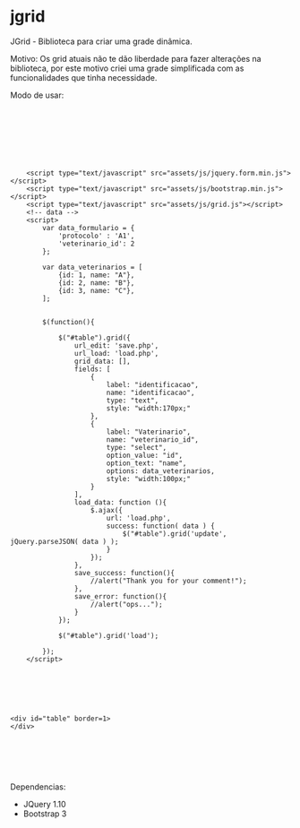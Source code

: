 jgrid
=====

JGrid - Biblioteca para criar uma grade dinâmica.

Motivo: Os grid atuais não te dão liberdade para fazer alterações na biblioteca, por este motivo criei uma grade simplificada com as funcionalidades que tinha necessidade.

Modo de usar:
<pre>
<html>
<head>
        <link rel="stylesheet" type="text/css" href="assets/css/bootstrap.min.css" />

		<script type="text/javascript" src="assets/js/jquery-1.10.2.min.js"></script>
		<script type="text/javascript" src="assets/js/jquery.form.min.js"></script>
		<script type="text/javascript" src="assets/js/bootstrap.min.js"></script>
		<script type="text/javascript" src="assets/js/grid.js"></script>
		<!-- data -->
		<script>
			var data_formulario = {
				'protocolo' : 'A1', 
				'veterinario_id': 2
			};

			var data_veterinarios = [
				{id: 1, name: "A"},
				{id: 2, name: "B"},
				{id: 3, name: "C"},
			];
			
		
			$(function(){
			
				$("#table").grid({
					url_edit: 'save.php',
					url_load: 'load.php',
					grid_data: [],
					fields: [
						{ 
							label: "identificacao", 
							name: "identificacao",
							type: "text",
							style: "width:170px;"
						},
						{ 
							label: "Vaterinario", 
							name: "veterinario_id",				
							type: "select",
							option_value: "id",
							option_text: "name",
							options: data_veterinarios,
							style: "width:100px;"
						}
					],
					load_data: function (){
						$.ajax({
							url: 'load.php', 
							success: function( data ) {
								$("#table").grid('update', jQuery.parseJSON( data ) );				
							}
						});				
					},
					save_success: function(){
						//alert("Thank you for your comment!"); 
					},
					save_error: function(){
						//alert("ops..."); 
					}
				});			
				
				$("#table").grid('load');
			
			});
		</script>
</head>
<body>

	<div id="table" border=1>
	</div>
</body>
</html>


</pre>


Dependencias:
* JQuery 1.10
* Bootstrap 3
